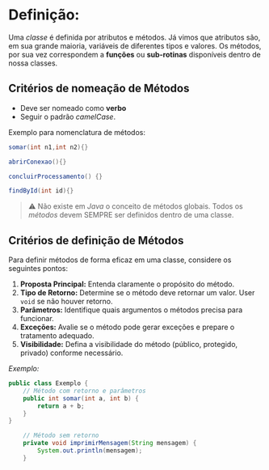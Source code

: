# Definição:

Uma *classe* é definida por atributos e métodos. Já vimos que atributos são, em sua grande maioria, variáveis de diferentes tipos e valores. Os métodos, por sua vez correspondem a **funções** ou **sub-rotinas** disponíveis dentro de nossa classes.

## Critérios de nomeação de Métodos

- Deve ser nomeado como **verbo**
- Seguir o padrão *camelCase*.

Exemplo para nomenclatura de métodos:
```java
somar(int n1,int n2){}

abrirConexao(){}

concluirProcessamento() {}

findById(int id){}
```

>⚠️ Não existe em *Java* o conceito de métodos globais. Todos os *métodos* devem SEMPRE ser definidos dentro de uma classe.

## Critérios de definição de Métodos

Para definir métodos de forma eficaz em uma classe, considere os seguintes pontos:
1. **Proposta Principal:** Entenda claramente o propósito do método.
2. **Tipo de Retorno:** Determine se o método deve retornar um valor. User `void` se não houver retorno.
3. **Parâmetros:** Identifique quais argumentos o métodos precisa para funcionar.
4. **Exceções:** Avalie se o método pode gerar exceções e prepare o tratamento adequado.
5. **Visibilidade:** Defina a visibilidade do método (público, protegido, privado) conforme necessário.

*Exemplo:*
```java
public class Exemplo {
	// Método com retorno e parâmetros
	public int somar(int a, int b) {
		return a + b;
	}
}

	// Método sem retorno
	private void imprimirMensagem(String mensagem) {
		System.out.println(mensagem);
	}
```
